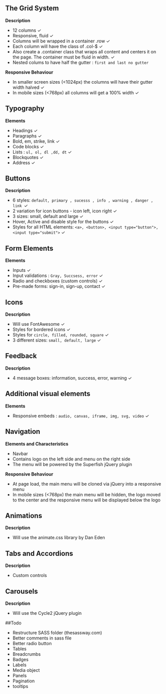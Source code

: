 ## The Grid System

**Description**

- 12 columns ✓
- Responsive, fluid ✓
- Columns will be wrapped in a container .row ✓
- Each column will have the class of .col-$ ✓
- Also create a .container class that wraps all content and centers it on the page. The container must be fluid in width. ✓
- Nested colums to have half the gutter :  `first and last no gutter`


**Responsive Behaviour**

- In smaller screen sizes (<1024px) the columns will have their gutter width halved ✓
- In mobile sizes (<768px) all columns will get a 100% width ✓

## Typography

**Elements**

- Headings ✓
- Paragraphs ✓
- Bold, em, strike, link ✓
- Code blocks ✓
- Lists :  `ul, ol, dl ,dd, dt` ✓
- Blockquotes ✓
- Address  ✓

## Buttons

**Description**

- 6 styles: `default, primary , sucesss , info , warning , danger , link `✓
- 2 variation for icon buttons - icon left, icon right ✓
- 3 sizes: small, default and large ✓
- Hover, Active and disable style for the buttons ✓
- Styles for all HTML elements: `<a>, <button>, <input type="button">, <input type="submit">` ✓

## Form Elements

**Elements**
 
- Inputs ✓
- Input validations :  `Gray, Succsess, error` ✓
- Radio and checkboxes (custom controls) ✓
- Pre-made forms: sign-in, sign-up, contact ✓

## Icons

**Description**

- Will use FontAwesome ✓
- Styles for bordered icons ✓
- Styles for `circle, filled, rounded, square` ✓
- 3 different sizes: `small, default, large` ✓

## Feedback

**Description**

- 4 message boxes: information, success, error, warning ✓

## Additional visual elements

**Elements**

- Responsive embeds :  `audio, canvas, iframe, img, svg, video` ✓



## Navigation

**Elements and Characteristics**

- Navbar
- Contains logo on the left side and menu on the right side
- The menu will be powered by the Superfish jQuery plugin

**Responsive Behaviour**

- At page load, the main menu will be cloned via jQuery into a responsive menu
- In mobile sizes (<768px) the main menu will be hidden, the logo moved to the center and the responsive menu will be displayed below the logo

## Animations

**Description**

- Will use the animate.css library by Dan Eden

## Tabs and Accordions

**Description**

- Custom controls

## Carousels

**Description**

- Will use the Cycle2 jQuery plugin


#\#Todo

- Restructure SASS folder (thesassway.com)
- Better comments in sass file
- Better radio button
- Tables
- Breadcrumbs
- Badges
- Labels
- Media object
- Panels
- Pagination
- tooltips

